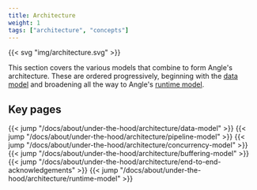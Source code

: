 ```yaml
---
title: Architecture
weight: 1
tags: ["architecture", "concepts"]
---
```


{{< svg "img/architecture.svg" >}}

This section covers the various models that combine to form Angle's architecture. These are ordered progressively, beginning with the [data model][data_model] and broadening all the way to Angle's [runtime model][runtime_model].

## Key pages

{{< jump "/docs/about/under-the-hood/architecture/data-model" >}}
{{< jump "/docs/about/under-the-hood/architecture/pipeline-model" >}}
{{< jump "/docs/about/under-the-hood/architecture/concurrency-model" >}}
{{< jump "/docs/about/under-the-hood/architecture/buffering-model" >}}
{{< jump "/docs/about/under-the-hood/architecture/end-to-end-acknowledgements" >}}
{{< jump "/docs/about/under-the-hood/architecture/runtime-model" >}}

[data_model]: /docs/about/under-the-hood/architecture/data-model
[runtime_model]: /docs/about/under-the-hood/architecture/runtime-model
